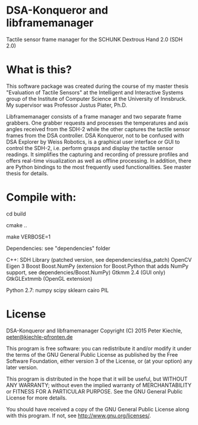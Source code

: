 # DSA-Konqueror and libframemanager
Tactile sensor frame manager for the SCHUNK Dextrous Hand 2.0 (SDH 2.0)

# What is this?
This software package was created during the course of my master thesis "Evaluation of Tactile Sensors"
at the Intelligent and Interactive Systems group of the Institute of Computer Science at the University of Innsbruck. 
My supervisor was Professor Justus Piater, Ph.D.

Libframemanager consists of a frame manager and two separate frame grabbers. 
One grabber requests and processes the temperatures and axis angles received from 
the SDH-2 while the other captures the tactile sensor frames from the DSA controller.
DSA Konqueror, not to be confused with DSA Explorer by Weiss Robotics, is a graphical user interface or GUI
to control the SDH-2, i.e. perform grasps and display the tactile sensor readings.
It simplifies the capturing and recording of pressure profiles and offers real-time visualization as well as offline processing. In addition, there are Python bindings to the most frequently used functionalities.
See master thesis for details.


# Compile with:

cd build

cmake ..

make VERBOSE=1




Dependencies: see "dependencies" folder

  C++:
    SDH Library (patched version, see dependencies/dsa_patch)
    OpenCV
    Eigen 3
    Boost
    Boost.NumPy (extension for Boost.Python that adds NumPy support, see dependencies/Boost.NumPy)
    Gtkmm 2.4 (GUI only)
    GtkGLExtmmb (OpenGL extension)

  Python 2.7:
    numpy
    scipy
    sklearn 
    cairo
    PIL


# License
DSA-Konqueror and libframemanager
Copyright (C) 2015  Peter Kiechle, peter@kiechle-pfronten.de

This program is free software: you can redistribute it and/or modify
it under the terms of the GNU General Public License as published by
the Free Software Foundation, either version 3 of the License, or
(at your option) any later version.

This program is distributed in the hope that it will be useful,
but WITHOUT ANY WARRANTY; without even the implied warranty of
MERCHANTABILITY or FITNESS FOR A PARTICULAR PURPOSE.  See the
GNU General Public License for more details.

You should have received a copy of the GNU General Public License
along with this program.  If not, see <http://www.gnu.org/licenses/>.
